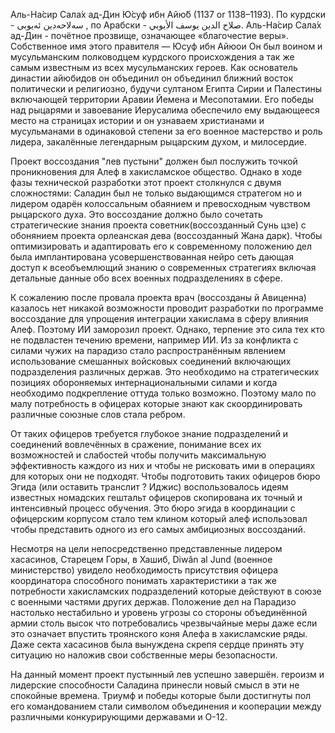 Аль-На́сир Сала́х ад-Дин Ю́суф ибн Айю́б (1137 or 1138–1193). По курдски - سه‌لاحه‌دین ئه‌یوبی , по Арабски - صلاح الدين يوسف الأيوبي. Аль-На́сир Сала́х ад-Дин - почётное прозвище, означающее «благочестие веры». Собственное имя этого правителя — Юсуф ибн Айюои Он был воином и мусульманским полководцем курдского происхождения а так же самым известным из всех мусульманских героев. Как основатель династии айюбидов он объединил он объединил ближний восток политически и религиозно, будучи султаном Египта Сирии и Палестины включающей территории Аравии Йемена и Месопотамии. Его победы над рыцарями и завоевание Иерусалима обеспечило ему выдающееся место на страницах истории и он узнаваем христианами и мусульманами в одинаковой степени за его военное мастерство и роль лидера, закалённые легендарным рыцарским духом, и милосердие.

Проект воссоздания "лев пустыни" должен был послужить точкой проникновения для Алеф в хакисламское общество. Однако в ходе фазы технической разработки этот проект столкнулся с двумя сложностями: Саладин был не только выдающимся стратегом но и лидером одарён колоссальным обаянием и превосходным чувством рыцарского духа. Это воссоздание должно было сочетать стратегические знания проекта советник(воссозданный Сунь цзе) с обонянием проекта орлеанская дева (воссозданный Жана дарк). Чтобы оптимизировать и адаптировать его к современному положению дел была имплантирована усовершенствованная нейро сеть дающая доступ к всеобъемлющий знанию о современных стратегиях включая детальные данные обо всех военных подразделениях в сфере.

К сожалению после провала проекта врач (воссозданы й Авиценна) казалось нет никакой возможности проводит разработки по программе воссоздание для упрощения интеграции хакислама в сферу влияния Алеф. Поэтому ИИ заморозил проект. Однако, терпение это сила тех кто не подвластен течению времени, например ИИ. Из за конфликта с силами чужих на парадизо стало распространённым явлением использование смешанных войсковых соединений включающих подразделения различных держав. Это необходимо на стратегических позициях обороняемых интернациональными силами и когда необходимо подкрепление оттуда только возможно. Поэтому мало по малу потребность в офицерах которые знают как скоординировать различные союзные слов стала ребром.

От таких офицеров требуется глубокое знание подразделений и соединений вовлечённых в сражение, понимание всех их возможностей и слабостей чтобы получить максимальную эффективность каждого из них и чтобы не рисковать ими в операциях для которых они не подходят. Чтобы подготовить таких офицеров бюро Эгида (или оставить транслит ? Иджис) воспользовалось идеям известных номадских гештальт офицеров скопирована их точный и интенсивный процесс обучения. Это бюро эгида в координации с офицерским корпусом стало тем клином который алеф использовал чтобы представить одного из его самых амбициозных воссозданий.

Несмотря на цели непосредственно представленные лидером хасасинов, Старецем Горы, в Хашиб, Diwân al Jund (военное министерство) увидело необходимость присутствия офицера координатора способного понимать характеристики а так же потребности хакисламских подразделений которые действуют в союзе с военными частями других держав. Положение дел на Парадизо настолько нестабильно и уровень угрозы со стороны объединённой армии столь высок что потребовались чрезвычайные меры даже если это означает впустить троянского коня Алефа в хакисламские ряды. Даже секта хасасинов была вынуждена скрепя сердце принять эту ситуацию но наложив свои собственные меры безопасности.

На данный момент проект пустынный лев успешно завершён. героизм и лидерские способности Саладина принесли новый смысл в эти не спокойные времена. Триумф и победы которые были достигнуты пол его командованием стали символом объединения и кооперации между различными конкурирующими державами и О-12.